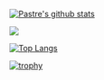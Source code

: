 [![Pastre's github stats](https://github-readme-stats.vercel.app/api?username=pastre&show_icons=true)](https://github.com/pastre) 

<a href="https://www.codewars.com/users/pastre/stats"><img src="https://www.codewars.com/users/pastre/badges/large"></a>


[![Top Langs](https://github-readme-stats.vercel.app/api/top-langs/?username=pastre&layout=compact)](https://github.com/pastre)

[![trophy](https://github-profile-trophy.vercel.app/?username=pastre&theme=dracula&column=3&margin-w=15&margin-h=15&no-bg=true&no-frame=true&rank=SECRET,SSS,SS,S,AAA,AA,A)](https://github.com/ryo-ma/github-profile-trophy)
